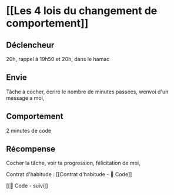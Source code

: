 # [[Les 4 lois du changement de comportement]]
## Déclencheur
20h, rappel à 19h50 et 20h, dans le hamac
## Envie
Tâche à cocher, écrire le nombre de minutes passées, wenvoi d'un message a moi, 
## Comportement
2 minutes de code
## Récompense
Cocher la tâche, voir ta progression, félicitation de moi, 

Contrat d'habitude : [[Contrat d'habitude - 🚨 Code]]

[[🚨 Code - suivi]]